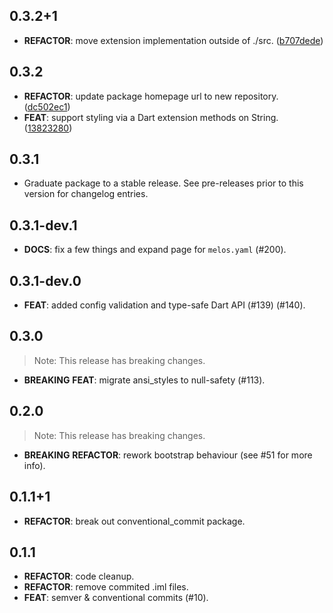 ## 0.3.2+1

 - **REFACTOR**: move extension implementation outside of ./src. ([b707dede](https://github.com/invertase/dart-cli-utilities/commit/b707dede95a4ec4cada1686cf947aa90ae09e4b8))

## 0.3.2

 - **REFACTOR**: update package homepage url to new repository. ([dc502ec1](https://github.com/invertase/dart-cli-utilities/commit/dc502ec1ae3b74f90cf1d43582026628ab1bfdda))
 - **FEAT**: support styling via a Dart extension methods on String. ([13823280](https://github.com/invertase/dart-cli-utilities/commit/13823280123780df459a30f3dc5772ce500d9b40))

## 0.3.1

 - Graduate package to a stable release. See pre-releases prior to this version for changelog entries.

## 0.3.1-dev.1

 - **DOCS**: fix a few things and expand page for `melos.yaml` (#200).

## 0.3.1-dev.0

 - **FEAT**: added config validation and type-safe Dart API (#139) (#140).

## 0.3.0

> Note: This release has breaking changes.

 - **BREAKING** **FEAT**: migrate ansi_styles to null-safety (#113).

## 0.2.0

> Note: This release has breaking changes.

 - **BREAKING** **REFACTOR**: rework bootstrap behaviour (see #51 for more info).

## 0.1.1+1

 - **REFACTOR**: break out conventional_commit package.

## 0.1.1

 - **REFACTOR**: code cleanup.
 - **REFACTOR**: remove commited .iml files.
 - **FEAT**: semver & conventional commits (#10).

